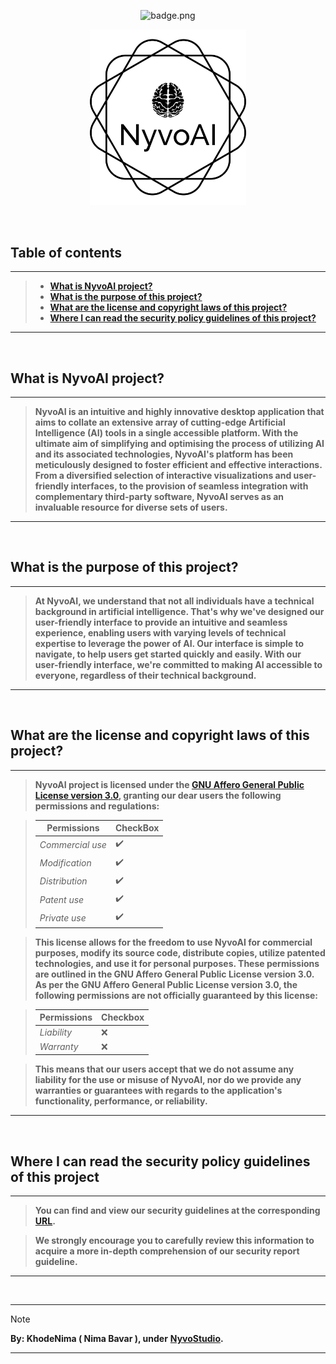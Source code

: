 
<p align="center">
  <img src="https://img.shields.io/badge/By-NyvoStudio%20And%20Nima%20Bavar-black?style=flat&logoColor=black" alt="badge.png" />

</p>

<p align="center">
  <img src="https://github.com/KhodeNima/NyvoAI/blob/Main.Project/documentations/project_logo_ideas/12.png" alt="logo.png" width="250" />
</p>


<br>


## Table of contents
---
> - [**What is NyvoAI project?**](#what-is-nyvoai-project)
> - [**What is the purpose of this project?**](#what-is-the-purpose-of-this-project)
> - [**What are the license and copyright laws of this project?**](#what-are-the-license-and-copyright-laws-of-this-project)
> - [**Where I can read the security policy guidelines of this project?**]()
---


<br>


## What is NyvoAI project?
---
> **NyvoAI is an intuitive and highly innovative desktop application that aims to collate an extensive array of cutting-edge Artificial Intelligence (AI) tools in a single accessible platform. With the ultimate aim of simplifying and optimising the process of utilizing AI and its associated technologies, NyvoAI's platform has been meticulously designed to foster efficient and effective interactions. From a diversified selection of interactive visualizations and user-friendly interfaces, to the provision of seamless integration with complementary third-party software, NyvoAI serves as an invaluable resource for diverse sets of users.**
---


<br>


## What is the purpose of this project?
---
> **At NyvoAI, we understand that not all individuals have a technical background in artificial intelligence. That's why we've designed our user-friendly interface to provide an intuitive and seamless experience, enabling users with varying levels of technical expertise to leverage the power of AI. Our interface is simple to navigate, to help users get started quickly and easily.  With our user-friendly interface, we're committed to making AI accessible to everyone, regardless of their technical background.**
---


<br>


## What are the license and copyright laws of this project?
---
> **NyvoAI project is licensed under the [GNU Affero General Public License version 3.0](), granting our dear users the following permissions and regulations:**

> | **Permissions**     | CheckBox |
> | -------------       |  ------  |
> |   *Commercial use*  |    ✔️   |
> |   *Modification*    |    ✔️   |
> |   *Distribution*    |    ✔️   |
> |   *Patent use*      |    ✔️   |
> |   *Private use*     |    ✔️   |


> **This license allows for the freedom to use NyvoAI for commercial purposes, modify its source code, distribute copies, utilize patented technologies, and use it for personal purposes. These permissions are outlined in the GNU Affero General Public License version 3.0.**
> **As per the GNU Affero General Public License version 3.0, the following permissions are not officially guaranteed by this license:**

> | **Permissions** | **Checkbox** |
> | --------------- | ------------ |
> |   *Liability*   |      ❌      |
> |   *Warranty*    |      ❌      |

> **This means that our users accept that we do not assume any liability for the use or misuse of NyvoAI, nor do we provide any warranties or guarantees with regards to the application's functionality, performance, or reliability.**
---


<br>


## Where I can read the security policy guidelines of this project
---
> **You can find and view our security guidelines at the corresponding [URL](NotImplemented).**

> **We strongly encourage you to carefully review this information to acquire a more in-depth comprehension of our security report guideline.**
---


<br>


---
> [!NOTE]
> **By: KhodeNima ( Nima Bavar ), under** [**NyvoStudio**](https://github.com/NyvoStudio)**.**
---
